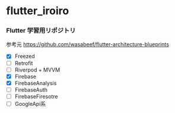 # flutter_iroiro

### Flutter 学習用リポジトリ

参考元
https://github.com/wasabeef/flutter-architecture-blueprints

- [x] Freezed
- [ ] Retrofit
- [ ] Riverpod + MVVM
- [x] Firebase
- [x] FirebaseAnalysis
- [ ] FirebaseAuth
- [ ] FirebaseFiresotre
- [ ] GoogleApi系
